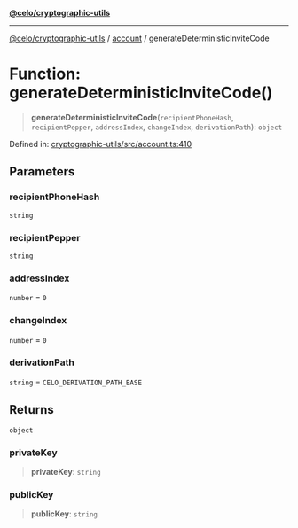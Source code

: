 [**@celo/cryptographic-utils**](../../README.md)

***

[@celo/cryptographic-utils](../../modules.md) / [account](../README.md) / generateDeterministicInviteCode

# Function: generateDeterministicInviteCode()

> **generateDeterministicInviteCode**(`recipientPhoneHash`, `recipientPepper`, `addressIndex`, `changeIndex`, `derivationPath`): `object`

Defined in: [cryptographic-utils/src/account.ts:410](https://github.com/celo-org/developer-tooling/blob/master/packages/sdk/cryptographic-utils/src/account.ts#L410)

## Parameters

### recipientPhoneHash

`string`

### recipientPepper

`string`

### addressIndex

`number` = `0`

### changeIndex

`number` = `0`

### derivationPath

`string` = `CELO_DERIVATION_PATH_BASE`

## Returns

`object`

### privateKey

> **privateKey**: `string`

### publicKey

> **publicKey**: `string`
